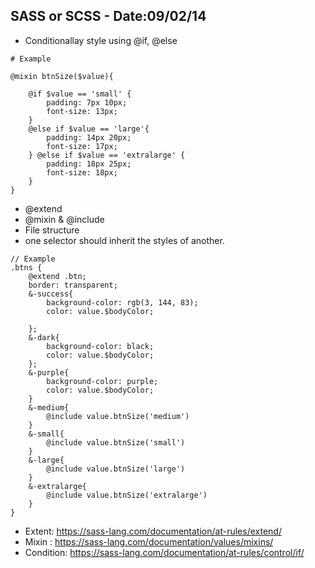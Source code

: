 ## SASS or SCSS - Date:09/02/14


- Conditionallay style using @if,  @else 
```
# Example 

@mixin btnSize($value){

    @if $value == 'small' {
        padding: 7px 10px;
        font-size: 13px;
    }
    @else if $value == 'large'{
        padding: 14px 20px;
        font-size: 17px;
    } @else if $value == 'extralarge' {
        padding: 18px 25px;
        font-size: 18px;
    }
}
```
- @extend
- @mixin & @include
- File structure
- one selector should inherit the styles of another.
```
// Example 
.btns {
    @extend .btn;
    border: transparent;
    &-success{
        background-color: rgb(3, 144, 83);
        color: value.$bodyColor;
      
    };
    &-dark{
        background-color: black;
        color: value.$bodyColor;
    };
    &-purple{
        background-color: purple;
        color: value.$bodyColor;
    }
    &-medium{
        @include value.btnSize('medium')
    }
    &-small{
        @include value.btnSize('small')
    }
    &-large{
        @include value.btnSize('large')
    }
    &-extralarge{
        @include value.btnSize('extralarge')
    }
}

```


- Extent: https://sass-lang.com/documentation/at-rules/extend/
- Mixin : https://sass-lang.com/documentation/values/mixins/
- Condition: https://sass-lang.com/documentation/at-rules/control/if/
